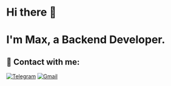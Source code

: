 # Hi there 👋

# I'm Max, a Backend Developer.

## :tada: Contact with me:
[![Telegram](https://img.shields.io/badge/-Telegram-0D0D0D?style=flat-square&logo=Telegram)](https://t.me/fl1ct)
[![Gmail](https://img.shields.io/badge/-Gmail-0D0D0D?style=flat-square&logo=Gmail)](mailto:zhdanom.maksi@gmail.com)

